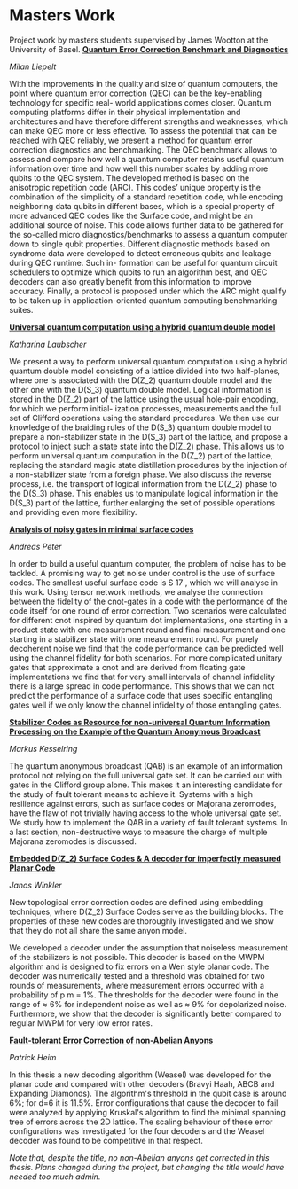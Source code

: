 # Masters Work
Project work by masters students supervised by James Wootton at the University of Basel.
**[Quantum Error Correction Benchmark and Diagnostics](Liepelt_Quantum_Error_Correction_Benchmark_and_Diagnostics.pdf)**

*Milan Liepelt*

With the improvements in the quality and size of quantum computers, the point where
quantum error correction (QEC) can be the key-enabling technology for specific real-
world applications comes closer. Quantum computing platforms differ in their physical
implementation and architectures and have therefore different strengths and weaknesses,
which can make QEC more or less effective. To assess the potential that can be reached
with QEC reliably, we present a method for quantum error correction diagnostics and
benchmarking. The QEC benchmark allows to assess and compare how well a quantum computer 
retains useful quantum information over time and how well this number
scales by adding more qubits to the QEC system. The developed method is based on
the anisotropic repetition code (ARC). This codes’ unique property is the combination
of the simplicity of a standard repetition code, while encoding neighboring data qubits in
different bases, which is a special property of more advanced QEC codes like the Surface
code, and might be an additional source of noise. This code allows further data to be
gathered for the so-called micro diagnostics/benchmarks to assess a quantum computer
down to single qubit properties. Different diagnostic methods based on syndrome data
were developed to detect erroneous qubits and leakage during QEC runtime. Such in-
formation can be useful for quantum circuit schedulers to optimize which qubits to run
an algorithm best, and QEC decoders can also greatly benefit from this information to
improve accuracy. Finally, a protocol is proposed under which the ARC might qualify to
be taken up in application-oriented quantum computing benchmarking suites.


**[Universal quantum computation using a hybrid quantum double model](Laubscher_Universal_quantum_computation_using_a_hybrid_quantum_double_model.pdf)**

*Katharina Laubscher*

We present a way to perform universal quantum computation using a hybrid quantum
double model consisting of a lattice divided into two half-planes, where one
is associated with the D(Z_2) quantum double model and the other one with the
D(S_3) quantum double model. Logical information is stored in the D(Z_2) part
of the lattice using the usual hole-pair encoding, for which we perform initial-
ization processes, measurements and the full set of Clifford operations using the
standard procedures. We then use our knowledge of the braiding rules of the
D(S_3) quantum double model to prepare a non-stabilizer state in the D(S_3) part
of the lattice, and propose a protocol to inject such a state state into the D(Z_2)
phase. This allows us to perform universal quantum computation in the D(Z_2)
part of the lattice, replacing the standard magic state distillation procedures by
the injection of a non-stabilizer state from a foreign phase. We also discuss the
reverse process, i.e. the transport of logical information from the D(Z_2) phase
to the D(S_3) phase. This enables us to manipulate logical information in the
D(S_3) part of the lattice, further enlarging the set of possible operations and
providing even more flexibility.

**[Analysis of noisy gates in minimal surface codes](Peter_Analysis_of_noisy_gates_in_minimal_surface_codes.pdf)**

*Andreas Peter*

In order to build a useful quantum computer, the problem of noise
has to be tackled. A promising way to get noise under control is the use of
surface codes. The smallest useful surface code is S 17 , which we will analyse in
this work. Using tensor network methods, we analyse the connection between
the fidelity of the cnot-gates in a code with the performance of the code itself
for one round of error correction. Two scenarios were calculated for different
cnot inspired by quantum dot implementations, one starting in a product
state with one measurement round and final measurement and one starting in
a stabilizer state with one measurement round. For purely decoherent noise we
find that the code performance can be predicted well using the channel fidelity
for both scenarios. For more complicated unitary gates that approximate a
cnot and are derived from floating gate implementations we find that for very
small intervals of channel infidelity there is a large spread in code performance.
This shows that we can not predict the performance of a surface code that uses
specific entangling gates well if we only know the channel infidelity of those
entangling gates.

**[Stabilizer Codes as Resource for non-universal Quantum Information
Processing on the Example of the Quantum Anonymous Broadcast](Kesselring_Stabilizer_codes_as_resource_for_non-universal_quantum_information_processing_on_the_example_of_the_quantum_anonymous_broadcast.pdf)**

*Markus Kesselring*

The quantum anonymous broadcast (QAB) is an example of an information protocol not relying
on the full universal gate set. It can be carried out with gates in the Clifford group alone. This
makes it an interesting candidate for the study of fault tolerant means to achieve it. Systems with
a high resilience against errors, such as surface codes or Majorana zeromodes, have the flaw of not
trivially having access to the whole universal gate set. We study how to implement the QAB in a
variety of fault tolerant systems. In a last section, non-destructive ways to measure the charge of
multiple Majorana zeromodes is discussed.

**[Embedded D(Z_2) Surface Codes & A decoder for imperfectly measured Planar Code](Winkler_Embedded_D(Z_2)_surface_codes.pdf)**

*Janos Winkler*

New topological error correction codes are defined using embedding techniques, where D(Z_2)
Surface Codes serve as the building blocks. The properties of these new codes are thoroughly
investigated and we show that they do not all share the same anyon model.

We developed a decoder under the assumption that noiseless measurement of the stabilizers
is not possible. This decoder is based on the MWPM algorithm and is designed to fix errors on a
Wen style planar code. The decoder was numerically tested and a threshold was obtained for two
rounds of measurements, where measurement errors occurred with a probability of p m = 1%. The
thresholds for the decoder were found in the range of ≈ 6% for independent noise as well as ≈ 9%
for depolarized noise. Furthermore, we show that the decoder is significantly better compared to
regular MWPM for very low error rates.

**[Fault-tolerant Error Correction of non-Abelian Anyons](Heim_Fault-tolerant_Error_Correction_of_non-Abelian_Anyons.pdf)**

*Patrick Heim*

In this thesis a new decoding algorithm (Weasel) was developed for the planar code and compared with other decoders (Bravyi Haah, ABCB and Expanding Diamonds). The algorithm's threshold in the qubit case is around 6%; for d=6 it is 11.5%. Error configurations that cause the decoder to fail were analyzed by applying Kruskal's algorithm to find the minimal spanning tree of errors across the 2D lattice. The scaling behaviour of these error configurations was investigated for the four decoders and the Weasel decoder was found to be competitive in that respect.

*Note that, despite the title, no non-Abelian anyons get corrected in this thesis. Plans changed during the project, but changing the title would have needed too much admin.*

